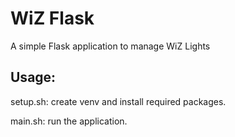 # WiZ Flask

A simple Flask application to manage WiZ Lights

## Usage:

setup.sh: create venv and install required packages.

main.sh: run the application.
